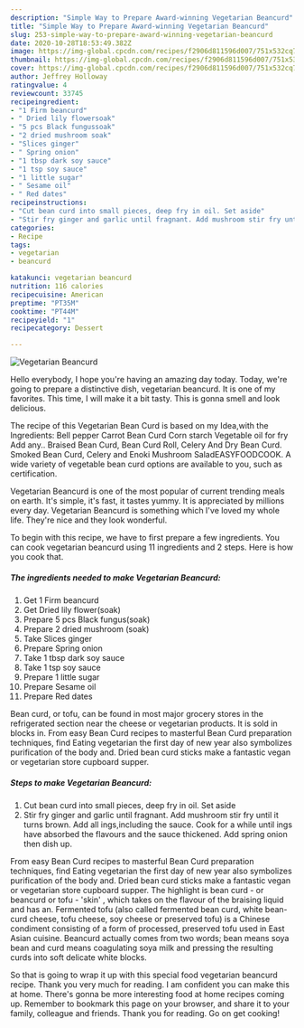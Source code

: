 ```yaml
---
description: "Simple Way to Prepare Award-winning Vegetarian Beancurd"
title: "Simple Way to Prepare Award-winning Vegetarian Beancurd"
slug: 253-simple-way-to-prepare-award-winning-vegetarian-beancurd
date: 2020-10-28T18:53:49.382Z
image: https://img-global.cpcdn.com/recipes/f2906d811596d007/751x532cq70/vegetarian-beancurd-recipe-main-photo.jpg
thumbnail: https://img-global.cpcdn.com/recipes/f2906d811596d007/751x532cq70/vegetarian-beancurd-recipe-main-photo.jpg
cover: https://img-global.cpcdn.com/recipes/f2906d811596d007/751x532cq70/vegetarian-beancurd-recipe-main-photo.jpg
author: Jeffrey Holloway
ratingvalue: 4
reviewcount: 33745
recipeingredient:
- "1 Firm beancurd"
- " Dried lily flowersoak"
- "5 pcs Black fungussoak"
- "2 dried mushroom soak"
- "Slices ginger"
- " Spring onion"
- "1 tbsp dark soy sauce"
- "1 tsp soy sauce"
- "1 little sugar"
- " Sesame oil"
- " Red dates"
recipeinstructions:
- "Cut bean curd into small pieces, deep fry in oil. Set aside"
- "Stir fry ginger and garlic until fragnant. Add mushroom stir fry until it turns brown. Add all ings,including the sauce. Cook for a while until ings have absorbed the flavours and the sauce thickened. Add spring onion then dish up."
categories:
- Recipe
tags:
- vegetarian
- beancurd

katakunci: vegetarian beancurd 
nutrition: 116 calories
recipecuisine: American
preptime: "PT35M"
cooktime: "PT44M"
recipeyield: "1"
recipecategory: Dessert

---
```



![Vegetarian Beancurd](https://img-global.cpcdn.com/recipes/f2906d811596d007/751x532cq70/vegetarian-beancurd-recipe-main-photo.jpg)

Hello everybody, I hope you're having an amazing day today. Today, we're going to prepare a distinctive dish, vegetarian beancurd. It is one of my favorites. This time, I will make it a bit tasty. This is gonna smell and look delicious.

The recipe of this Vegetarian Bean Curd is based on my Idea,with the Ingredients: Bell pepper Carrot Bean Curd Corn starch Vegetable oil for fry Add any.. Braised Bean Curd, Bean Curd Roll, Celery And Dry Bean Curd. Smoked Bean Curd, Celery and Enoki Mushroom SaladEASYFOODCOOK. A wide variety of vegetable bean curd options are available to you, such as certification.

Vegetarian Beancurd is one of the most popular of current trending meals on earth. It's simple, it's fast, it tastes yummy. It is appreciated by millions every day. Vegetarian Beancurd is something which I've loved my whole life. They're nice and they look wonderful.


To begin with this recipe, we have to first prepare a few ingredients. You can cook vegetarian beancurd using 11 ingredients and 2 steps. Here is how you cook that.

<!--inarticleads1-->

##### The ingredients needed to make Vegetarian Beancurd:

1. Get 1 Firm beancurd
1. Get  Dried lily flower(soak)
1. Prepare 5 pcs Black fungus(soak)
1. Prepare 2 dried mushroom (soak)
1. Take Slices ginger
1. Prepare  Spring onion
1. Take 1 tbsp dark soy sauce
1. Take 1 tsp soy sauce
1. Prepare 1 little sugar
1. Prepare  Sesame oil
1. Prepare  Red dates


Bean curd, or tofu, can be found in most major grocery stores in the refrigerated section near the cheese or vegetarian products. It is sold in blocks in. From easy Bean Curd recipes to masterful Bean Curd preparation techniques, find Eating vegetarian the first day of new year also symbolizes purification of the body and. Dried bean curd sticks make a fantastic vegan or vegetarian store cupboard supper. 

<!--inarticleads2-->

##### Steps to make Vegetarian Beancurd:

1. Cut bean curd into small pieces, deep fry in oil. Set aside
1. Stir fry ginger and garlic until fragnant. Add mushroom stir fry until it turns brown. Add all ings,including the sauce. Cook for a while until ings have absorbed the flavours and the sauce thickened. Add spring onion then dish up.


From easy Bean Curd recipes to masterful Bean Curd preparation techniques, find Eating vegetarian the first day of new year also symbolizes purification of the body and. Dried bean curd sticks make a fantastic vegan or vegetarian store cupboard supper. The highlight is bean curd - or beancurd or tofu - &#39;skin&#39; , which takes on the flavour of the braising liquid and has an. Fermented tofu (also called fermented bean curd, white bean-curd cheese, tofu cheese, soy cheese or preserved tofu) is a Chinese condiment consisting of a form of processed, preserved tofu used in East Asian cuisine. Beancurd actually comes from two words; bean means soya bean and curd means coagulating soya milk and pressing the resulting curds into soft delicate white blocks. 

So that is going to wrap it up with this special food vegetarian beancurd recipe. Thank you very much for reading. I am confident you can make this at home. There's gonna be more interesting food at home recipes coming up. Remember to bookmark this page on your browser, and share it to your family, colleague and friends. Thank you for reading. Go on get cooking!
